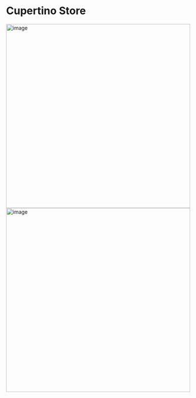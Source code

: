 # Cupertino Store

<img height="500" align="left" alt="image" src="https://user-images.githubusercontent.com/54685589/220064909-41d73b5f-f3b1-4516-9a9d-bf929f5fd6c8.png">
<img height="500" align="left" alt="image" src="https://user-images.githubusercontent.com/54685589/220064963-95c18500-fca3-4832-93a7-f5f7eb542d90.png">

